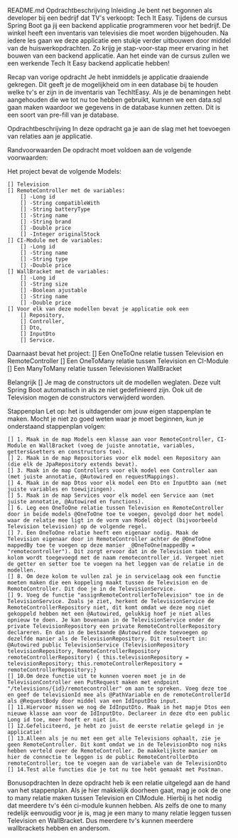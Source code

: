 README.md
Opdrachtbeschrijving
Inleiding
    Je bent net begonnen als developer bij een bedrijf dat TV's verkoopt: Tech It Easy. Tijdens de cursus Spring Boot ga 
    jij een backend applicatie programmeren voor het bedrijf. De winkel heeft een inventaris van televisies die moet worden 
    bijgehouden. Na iedere les gaan we deze applicatie een stukje verder uitbouwen door middel van de huiswerkopdrachten. 
    Zo krijg je stap-voor-stap meer ervaring in het bouwen van een backend applicatie. Aan het einde van de cursus zullen 
    we een werkende Tech It Easy backend applicatie hebben!

Recap van vorige opdracht
    Je hebt inmiddels je applicatie draaiende gekregen. Dit geeft je de mogelijkheid om in een database bij te houden 
    welke tv's er zijn in de inventaris van TechItEasy. Als je de benamingen hebt aangehouden die we tot nu toe hebben 
    gebruikt, kunnen we een data.sql gaan maken waardoor we gegevens in de database kunnen zetten. Dit is een soort van 
    pre-fill van je database.

Opdrachtbeschrijving
    In deze opdracht ga je aan de slag met het toevoegen van relaties aan je applicatie.

Randvoorwaarden
    De opdracht moet voldoen aan de volgende voorwaarden:

Het project bevat de volgende Models:

    [] Television
    [] RemoteController met de variables: 
        [] -Long id 
        [] -String compatibleWith 
        [] -String batteryType 
        [] -String name 
        [] -String brand 
        [] -Double price 
        [] -Integer originalStock
    [] CI-Module met de variables: 
        [] -Long id 
        [] -String name 
        [] -String type 
        [] -Double price
    [] WallBracket met de variables: 
        [] -Long id 
        [] -String size 
        [] -Boolean ajustable 
        [] -String name 
        [] -Double price 
    [] Voor elk van deze modellen bevat je applicatie ook een 
        [] Repository, 
        [] Controller, 
        [] Dto, 
        [] InputDto
        [] Service.

Daarnaast bevat het project:
    [] Een OneToOne relatie tussen Television en RemoteController
    [] Een OneToMany relatie tussen Television en CI-Module
    [] Een ManyToMany relatie tussen Televisionen WallBracket

Belangrijk
    [] Je mag de constructors uit de modellen weglaten. Deze vult Spring Boot automatisch in als ze niet gedefinieerd 
        zijn. Ook uit de Television mogen de constructors verwijderd worden.

Stappenplan
    Let op: het is uitdagender om jouw eigen stappenplan te maken. Mocht je niet zo goed weten waar je moet beginnen, 
    kun je onderstaand stappenplan volgen:

    [] 1. Maak in de map Models een klasse aan voor RemoteController, CI-Module en WallBracket (voeg de juiste annotatie, variables, getters&setters en constructors toe).
    [] 2. Maak in de map Repositories voor elk model een Repository aan (die elk de JpaRepository extends bevat).
    [] 3. Maak in de map Controllers voor elk model een Controller aan (met juiste annotatie, @Autowired en requestMappings).
    [] 4. Maak in de map Dtos voor elk model een Dto en InputDto aan (met juiste variables en toewijzingen).
    [] 5. Maak in de map Services voor elk model een Service aan (met juiste annotatie, @Autowired en functions).
    [] 6. Leg een OneToOne relatie tussen Television en RemoteController door in beide models @OneToOne toe te voegen, gevolgd door het model waar de relatie mee ligt in de vorm van Model object (bijvoorbeeld Television television) op de volgende regel.
    [] 7. Een OneToOne relatie heeft een eigenaar nodig. Maak de Television eigenaar door in RemoteController achter de @OneToOne mappedBy toe te voegen op deze manier _@OneToOne(mappedBy = "remotecontroller"). Dit zorgt ervoor dat in de Television tabel een kolom wordt toegevoegd met de naam remotecontroller_id. Vergeet niet de getter en setter toe te voegen na het leggen van de relatie in de modellen.
    [] 8. Om deze kolom te vullen zal je in servicelaag ook een functie moeten maken die een koppeling maakt tussen de Television en de RemoteController. Dit doe je in de TelevisionService.
    [] 9. Voeg de functie "assignRemoteControllerToTelevision" toe in de TelevisionService. Zoals je ziet, herkent de TelevisionService de RemoteControllerRepository niet, dit komt omdat we deze nog niet gekoppeld hebben met een @Autowired, gelukkig hoef je niet alles opnieuw te doen. Je kan bovenaan in de TelevisionService onder de private TelevisionRepository een private RemoteControllerRepository declareren. En dan in de bestaande @Autowired deze toevoegen op dezelfde manier als de TelevisionRepository. Dit resulteert in: @Autowired public TelevisionService (TelevisionRepository televisionRepository, RemoteControllerRepository remoteControllerRepository) { this.televisionRepository = televisionRepository; this.remoteControllerRepository = remoteControllerRepository;}
    [] 10.Om deze functie uit te kunnen voeren moet je in de TelevisionController een PutRequest maken met endpoint "/televisions/{id}/remotecontroller" om aan te spreken. Voeg deze toe en geef de televisionId mee als @PathVariable en de remoteControllerId als @RequestBody door middel van een IdInputDto input.
    [] 11.Hiervoor missen we nog de IdInputDto. Maak in het mapje Dtos een nieuwe klasse aan voor de IdInputDto. Declareer in deze dto een public Long id toe, meer hoeft er niet in.
    [] 12.Gefeliciteerd, je hebt zo juist de eerste relatie gelegd in je applicatie!
    [] 13.Alleen als je nu met een get alle Televisions ophaalt, zie je geen RemoteController. Dit komt omdat we in de TelevisionDto nog niks hebben verteld over de RemoteController. De makkelijkste manier om hier de connectie te leggen is de public RemoteControllerDto remoteController; toe te voegen aan de variabele van de TelevisionDto
    [] 14.Test alle functies die je tot nu toe hebt gemaakt met Postman.

Bonusopdrachten
    In deze opdracht heb ik een relatie uitgelegd aan de hand van het stappenplan. 
    Als je hier makkelijk doorheen gaat, mag je ook de one to many relatie maken tussen Television en CIModule. 
    Hierbij is het nodig dat meerdere tv's één ci-module kunnen hebben. 
    Als zelfs de one to many redelijk eenvoudig voor je is, mag je een many to many relatie leggen tussen Television 
    en WallBracket. Dus meerdere tv's kunnen meerdere wallbrackets hebben en andersom.